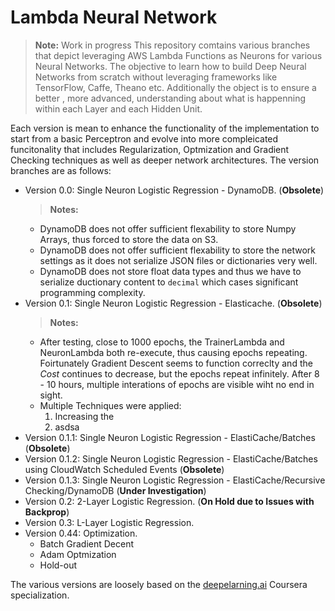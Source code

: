 # Lambda Neural Network
>**Note:** Work in progress
This repository comtains various branches that depict leveraging AWS Lambda Functions as Neurons for various Neural Networks. The objective to learn how to build Deep Neural Networks from scratch without leveraging frameworks like TensorFlow, Caffe, Theano etc. Additionally the object is to ensure a better , more advanced, understanding about what is happenning within each Layer and each Hidden Unit.

Each version is mean to enhance the functionality of the implementation to start from a basic Perceptron and evolve into more compleicated funcitonality that includes Regularization, Optmization and Gradient Checking techniques as well as deeper network architectures. The version branches are as follows:

- Version 0.0: Single Neuron Logistic Regression - DynamoDB. (**Obsolete**)
    >**Notes:**
    - DynamoDB does not offer sufficient flexability to store Numpy Arrays, thus forced to store the data on S3.
    - DynamoDB does not offer sufficient flexability to store the network settings as it does not serialize JSON files or dictionaries very well.
    - DynamoDB does not store float data types and thus we have to serialize ductionary content to `decimal` which cases significant programming complexity.
- Version 0.1: Single Neuron Logistic Regression - Elasticache. (**Obsolete**)
    >**Notes:**
    - After testing, close to 1000 epochs, the TrainerLambda and NeuronLambda both re-execute, thus causing epochs repeating. Foirtunately Gradient Descent seems to function correclty and the *Cost* continues to decrease, but the epochs repeat infinitely. After 8 - 10 hours, multiple interations of epochs are visible wiht no end in sight.
    - Multiple Techniques were applied:
        1. Increasing the 
        2. asdsa 
- Version 0.1.1: Single Neuron Logistic Regression - ElastiCache/Batches (**Obsolete**)
- Version 0.1.2: Single Neuron Logistic Regression - ElastiCache/Batches using CloudWatch Scheduled Events (**Obsolete**)
- Version 0.1.3: Single Neuron Logistic Regression - ElastiCache/Recursive Checking/DynamoDB (**Under Investigation**)
- Version 0.2: 2-Layer Logistic Regression. (**On Hold due to Issues with Backprop**)
- Version 0.3: L-Layer Logistic Regression.
- Version 0.44: Optimization.
    - Batch Gradient Decent
    - Adam Optmization
    - Hold-out

The various versions are loosely based on the [deepelarning.ai](https://www.coursera.org/specializations/deep-learning) Coursera specialization.
